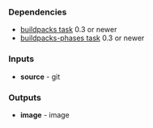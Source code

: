 
### Dependencies

- [buildpacks task](../../../task/buildpacks/) 0.3 or newer
- [buildpacks-phases task](../../../task/buildpacks/) 0.3 or newer

### Inputs

- **source** - git

### Outputs

- **image** - image